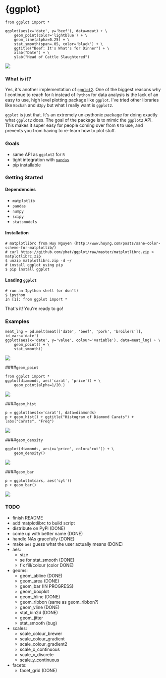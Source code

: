 # {ggplot}
```
from ggplot import *

ggplot(aes(x='date', y='beef'), data=meat) + \
    geom_point(color='lightblue') + \
    geom_line(alpha=0.25) + \
    stat_smooth(span=.05, color='black') + \
    ggtitle("Beef: It's What's for Dinner") + \
    xlab("Date") + \
    ylab("Head of Cattle Slaughtered")
```
<img src="public/img/ggplot_demo_beef.png" style="max-height: 300px">

### What is it?
Yes, it's another implementation of [`ggplot2`](https://github.com/hadley/ggplot2). One of the biggest reasons why I continue to reach for `R` instead of `Python` for data analysis is the lack of an easy to use, high level plotting package like `ggplot`. I've tried other libraries like `Bockah` and `d3py` but what I really want is `ggplot2`.

`ggplot` is just that. It's an extremely un-pythonic package for doing exactly what `ggplot2` does. The goal of the package is to mimic the `ggplot2` API. This makes it super easy for people coming over from `R` to use, and prevents you from having to re-learn how to plot stuff.

### Goals
- same API as `ggplot2` for `R`
- tight integration with [`pandas`](https://github.com/pydata/pandas)
- pip installable

### Getting Started
#### Dependencies
- `matplotlib`
- `pandas`
- `numpy`
- `scipy`
- `statsmodels`

#### Installation

    # matplotlibrc from Huy Nguyen (http://www.huyng.com/posts/sane-color-scheme-for-matplotlib/)
    # curl https://github.com/yhat/ggplot/raw/master/matplotlibrc.zip > matplotlibrc.zip 
    $ unzip matplotlibrc.zip -d ~/
    # install ggplot using pip
    $ pip install ggplot

#### Loading `ggplot`

    # run an Ipython shell (or don't)
    $ ipython
    In [1]: from ggplot import *
That's it! You're ready to go!

### Examples
```
meat_lng = pd.melt(meat[['date', 'beef', 'pork', 'broilers']], id_vars='date')
ggplot(aes(x='date', y='value', colour='variable'), data=meat_lng) + \
    geom_point() + \
    stat_smooth()
```
<img src="public/img/ggplot_meat.png">

####`geom_point`
```
from ggplot import *
ggplot(diamonds, aes('carat', 'price')) + \
    geom_point(alpha=1/20.)
```
<img src="public/img/diamonds_geom_point_alpha.png">

####`geom_hist`
```
p = ggplot(aes(x='carat'), data=diamonds)
p + geom_hist() + ggtitle("Histogram of Diamond Carats") + labs("Carats", "Freq") 
```
<img src="public/img/diamonds_carat_hist.png">

####`geom_density`
```
ggplot(diamonds, aes(x='price', color='cut')) + \
    geom_density()
```
<img src="public/img/geom_density_example.png">

####`geom_bar`
```
p = ggplot(mtcars, aes('cyl'))
p + geom_bar()
```
<img src="public/img/mtcars_geom_bar_cyl.png">


### TODO
- finish README
- add matplotlibrc to build script
- distribute on PyPi (DONE)
- come up with better name (DONE)
- handle NAs gracefully (DONE)
- make `aes` guess what the user actually means (DONE)
- aes:
    - size
    - se for stat_smooth (DONE)
    - fix fill/colour (color DONE)
- geoms:
    - geom_abline (DONE)
    - geom_area (DONE)
    - geom_bar (IN PROGRESS)
    - geom_boxplot
    - geom_hline (DONE)
    - geom_ribbon (same as geom_ribbon?)
    - geom_vline (DONE)
    - stat_bin2d (DONE)
    - geom_jitter
    - stat_smooth (bug)
- scales:
    - scale_colour_brewer
    - scale_colour_gradient
    - scale_colour_gradient2
    - scale_x_continuous
    - scale_x_discrete
    - scale_y_continuous
- facets:
    - facet_grid (DONE)

